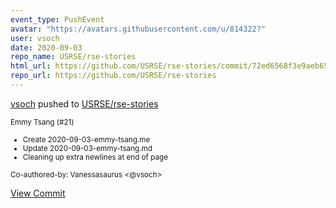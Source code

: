 ```yaml
---
event_type: PushEvent
avatar: "https://avatars.githubusercontent.com/u/814322?"
user: vsoch
date: 2020-09-03
repo_name: USRSE/rse-stories
html_url: https://github.com/USRSE/rse-stories/commit/72ed6568f3e9aeb653e10b2ff279a646f5470244
repo_url: https://github.com/USRSE/rse-stories
---
```


<a href='https://github.com/vsoch' target='_blank'>vsoch</a> pushed to <a href='https://github.com/USRSE/rse-stories' target='_blank'>USRSE/rse-stories</a>

<small>Emmy Tsang (#21)

* Create 2020-09-03-emmy-tsang.me
* Update 2020-09-03-emmy-tsang.md
* Cleaning up extra newlines at end of page

Co-authored-by: Vanessasaurus <@vsoch></small>

<a href='https://github.com/USRSE/rse-stories/commit/72ed6568f3e9aeb653e10b2ff279a646f5470244' target='_blank'>View Commit</a>
